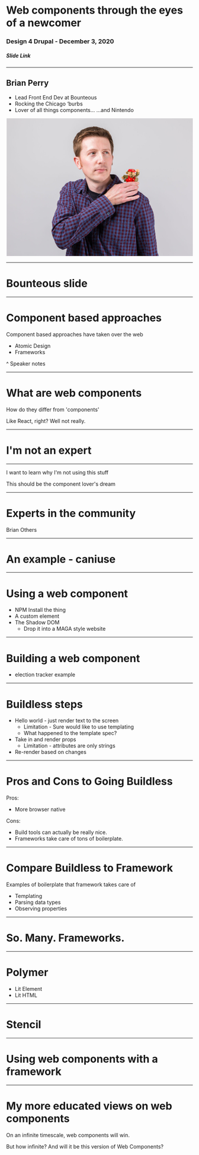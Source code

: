 # **Web components** through the eyes of a newcomer
### Design 4 Drupal - December 3, 2020
##### Slide Link

---

## Brian Perry
* Lead Front End Dev at Bounteous
* Rocking the Chicago ‘burbs
* Lover of all things components... …and Nintendo

![Right](images/Picture1.png)

---

# Bounteous slide

---

# Component based approaches

Component based approaches have taken over the web

* Atomic Design
* Frameworks

^ Speaker notes

---

# What are web components

How do they differ from 'components'

Like React, right? Well not really.

---

# I'm not an expert

---

I want to learn why I'm not using this stuff

This should be the component lover's dream

---

# Experts in the community

Brian
Others

---

# An example - caniuse

---

# Using a web component

* NPM Install the thing
* A custom element
* The Shadow DOM
  * Drop it into a MAGA style website

---

# Building a web component

* election tracker example

---

# Buildless steps

* Hello world - just render text to the screen
  * Limitation - Sure would like to use templating
  * What happened to the template spec?
* Take in and render props
  * Limitation - attributes are only strings
* Re-render based on changes

---

# Pros and Cons to Going Buildless

Pros:
* More browser native

Cons:
* Build tools can actually be really nice.
* Frameworks take care of tons of boilerplate.

---

# Compare Buildless to Framework

Examples of boilerplate that framework takes care of

* Templating
* Parsing data types
* Observing properties

---

# So. Many. Frameworks.

---

# Polymer

* Lit Element
* Lit HTML

---

# Stencil

---

# Using web components with a framework

---

# My more educated views on web components

On an infinite timescale, web components will win.

But how infinite? And will it be this version of Web Components?